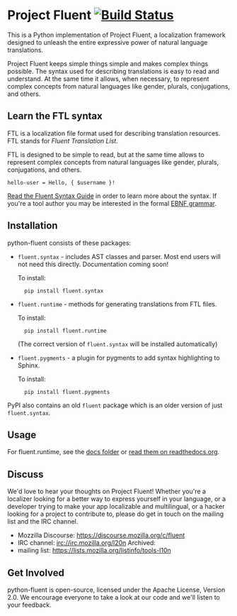 Project Fluent [![Build Status][travisimage]][travislink]
=========================================================

[travisimage]: https://travis-ci.org/projectfluent/python-fluent.svg?branch=master
[travislink]: https://travis-ci.org/projectfluent/python-fluent

This is a Python implementation of Project Fluent, a localization framework
designed to unleash the entire expressive power of natural language
translations.

Project Fluent keeps simple things simple and makes complex things possible.
The syntax used for describing translations is easy to read and understand.  At
the same time it allows, when necessary, to represent complex concepts from
natural languages like gender, plurals, conjugations, and others.


Learn the FTL syntax
--------------------

FTL is a localization file format used for describing translation resources.
FTL stands for _Fluent Translation List_.

FTL is designed to be simple to read, but at the same time allows to represent
complex concepts from natural languages like gender, plurals, conjugations, and
others.

    hello-user = Hello, { $username }!

[Read the Fluent Syntax Guide][] in order to learn more about the syntax.  If
you're a tool author you may be interested in the formal [EBNF grammar][].

[Read the Fluent Syntax Guide]: http://projectfluent.org/fluent/guide/
[EBNF grammar]: https://github.com/projectfluent/fluent/tree/master/spec


Installation
------------

python-fluent consists of these packages:

* `fluent.syntax` - includes AST classes and parser. Most end users will not
  need this directly. Documentation coming soon!

  To install:

        pip install fluent.syntax


* `fluent.runtime` - methods for generating translations from FTL files.

  To install:

        pip install fluent.runtime

  (The correct version of ``fluent.syntax`` will be installed automatically)

* `fluent.pygments` - a plugin for pygments to add syntax highlighting to Sphinx.

    To install:

        pip install fluent.pygments

PyPI also contains an old `fluent` package which is an older version of just
`fluent.syntax`.

Usage
-----

For fluent.runtime, see the [docs folder](fluent.runtime/docs) or [read them on
readthedocs.org](https://fluent-runtime.readthedocs.io/en/latest/).

Discuss
-------

We'd love to hear your thoughts on Project Fluent!  Whether you're a localizer
looking for a better way to express yourself in your language, or a developer
trying to make your app localizable and multilingual, or a hacker looking for
a project to contribute to, please do get in touch on the mailing list and the
IRC channel.

 - Mozzilla Discourse: https://discourse.mozilla.org/c/fluent
 - IRC channel: [irc://irc.mozilla.org/l20n](irc://irc.mozilla.org/l20n)
 Archived:
 - mailing list: https://lists.mozilla.org/listinfo/tools-l10n 


Get Involved
------------

python-fluent is open-source, licensed under the Apache License, Version 2.0.
We encourage everyone to take a look at our code and we'll listen to your
feedback.
